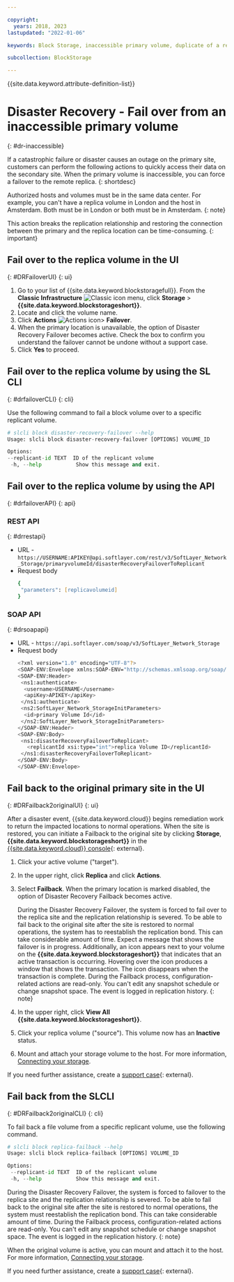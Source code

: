 ```yaml
---

copyright:
  years: 2018, 2023
lastupdated: "2022-01-06"

keywords: Block Storage, inaccessible primary volume, duplicate of a replica volume, Disaster Recovery, volume duplication, replication, failover, failback

subcollection: BlockStorage

---
```

{{site.data.keyword.attribute-definition-list}}

# Disaster Recovery - Fail over from an inaccessible primary volume
{: #dr-inaccessible}

If a catastrophic failure or disaster causes an outage on the primary site, customers can perform the following actions to quickly access their data on the secondary site. When the primary volume is inaccessible, you can force a failover to the remote replica.
{: shortdesc}

Authorized hosts and volumes must be in the same data center. For example, you can't have a replica volume in London and the host in Amsterdam. Both must be in London or both must be in Amsterdam.
{: note}

This action breaks the replication relationship and restoring the connection between the primary and the replica location can be time-consuming.
{: important}

## Fail over to the replica volume in the UI
{: #DRFailoverUI}
{: ui}

1. Go to your list of {{site.data.keyword.blockstoragefull}}. From the **Classic Infrastructure** ![Classic icon](../icons/classic.svg "Classic") menu, click **Storage** > **{{site.data.keyword.blockstorageshort}}**.
2. Locate and click the volume name.
3. Click **Actions**  ![Actions icon](../icons/action-menu-icon.svg "Actions")> **Failover**.
4. When the primary location is unavailable, the option of Disaster Recovery Failover becomes active. Check the box to confirm you understand the failover cannot be undone without a support case.
5. Click **Yes** to proceed.

## Fail over to the replica volume by using the SL CLI
{: #drfailoverCLI}
{: cli}

Use the following command to fail a block volume over to a specific replicant volume.
   ```python
   # slcli block disaster-recovery-failover --help
   Usage: slcli block disaster-recovery-failover [OPTIONS] VOLUME_ID

   Options:
   --replicant-id TEXT  ID of the replicant volume
    -h, --help           Show this message and exit.
   ```

## Fail over to the replica volume by using the API
{: #drfailoverAPI}
{: api}

### REST API
{: #drrestapi}

* URL - `https://USERNAME:APIKEY@api.softlayer.com/rest/v3/SoftLayer_Network_Storage/primaryvolumeId/disasterRecoveryFailoverToReplicant`
* Request body
   ```zsh
   {
    "parameters": [replicavolumeid]
   }
   ```

### SOAP API
{: #drsoapapi}

* URL - `https://api.softlayer.com/soap/v3/SoftLayer_Network_Storage`
* Request body
   ```zsh
   <?xml version="1.0" encoding="UTF-8"?>
   <SOAP-ENV:Envelope xmlns:SOAP-ENV="http://schemas.xmlsoap.org/soap/envelope/" xmlns:ns1="http://api.service.softlayer.com/soap/v3.1/">
   <SOAP-ENV:Header>
    <ns1:authenticate>
     <username>USERNAME</username>
     <apiKey>APIKEY</apiKey>
    </ns1:authenticate>
    <ns2:SoftLayer_Network_StorageInitParameters>
     <id>primary Volume Id</id>
    </ns2:SoftLayer_Network_StorageInitParameters>
   </SOAP-ENV:Header>
   <SOAP-ENV:Body>
    <ns1:disasterRecoveryFailoverToReplicant>
      <replicantId xsi:type="int">replica Volume ID</replicantId>
    </ns1:disasterRecoveryFailoverToReplicant>
   </SOAP-ENV:Body>
   </SOAP-ENV:Envelope>
   ```

## Fail back to the original primary site in the UI
{: #DRFailback2originalUI}
{: ui}

After a disaster event, {{site.data.keyword.cloud}} begins remediation work to return the impacted locations to normal operations. When the site is restored, you can initiate a Failback to the original site by clicking **Storage**, **{{site.data.keyword.blockstorageshort}}** in the [{{site.data.keyword.cloud}} console](https://{DomainName}/classic/storage/file){: external}.

1. Click your active volume ("target").
2. In the upper right, click **Replica** and click **Actions**.
3. Select **Failback**. When the primary location is marked disabled, the option of Disaster Recovery Failback becomes active.

   During the Disaster Recovery Failover, the system is forced to fail over to the replica site and the replication relationship is severed. To be able to fail back to the original site after the site is restored to normal operations, the system has to reestablish the replication bond. This can take considerable amount of time. Expect a message that shows the failover is in progress. Additionally, an icon appears next to your volume on the **{{site.data.keyword.blockstorageshort}}** that indicates that an active transaction is occurring. Hovering over the icon produces a window that shows the transaction. The icon disappears when the transaction is complete. During the Failback process, configuration-related actions are read-only. You can't edit any snapshot schedule or change snapshot space. The event is logged in replication history.
   {: note}

4. In the upper right, click **View All {{site.data.keyword.blockstorageshort}}**.
5. Click your replica volume ("source"). This volume now has an **Inactive** status.
6. Mount and attach your storage volume to the host. For more information, [Connecting your storage](/docs/BlockStorage?topic=BlockStorage-orderingthroughConsole#mountingnewLUN).

If you need further assistance, create a [support case](https://cloud.ibm.com/unifiedsupport/supportcenter){: external}.

## Fail back from the SLCLI
{: #DRFailback2originalCLI}
{: cli}

To fail back a file volume from a specific replicant volume, use the following command.
```python
# slcli block replica-failback --help
Usage: slcli block replica-failback [OPTIONS] VOLUME_ID

Options:
 --replicant-id TEXT  ID of the replicant volume
 -h, --help           Show this message and exit.
```

During the Disaster Recovery Failover, the system is forced to failover to the replica site and the replication relationship is severed. To be able to fail back to the original site after the site is restored to normal operations, the system must reestablish the replication bond. This can take considerable amount of time. During the Failback process, configuration-related actions are read-only. You can't edit any snapshot schedule or change snapshot space. The event is logged in the replication history.
{: note}

When the original volume is active, you can mount and attach it to the host. For more information, [Connecting your storage](/docs/BlockStorage?topic=BlockStorage-orderingthroughConsole#mountingnewLUN).

If you need further assistance, create a [support case](https://cloud.ibm.com/unifiedsupport/supportcenter){: external}.

